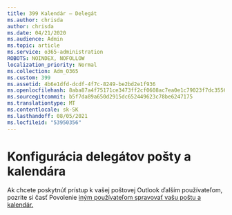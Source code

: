 ```yaml
---
title: 399 Kalendár – Delegát
ms.author: chrisda
author: chrisda
ms.date: 04/21/2020
ms.audience: Admin
ms.topic: article
ms.service: o365-administration
ROBOTS: NOINDEX, NOFOLLOW
localization_priority: Normal
ms.collection: Adm_O365
ms.custom: 399
ms.assetid: 4b6e1dfd-dcdf-4f7c-8249-be2bd2e1f936
ms.openlocfilehash: 8aba87a4f75171ce3473ff2cf0608ac7ea0e1c79023f7dc35566f023864c008e
ms.sourcegitcommit: b5f7da89a650d2915dc652449623c78be6247175
ms.translationtype: MT
ms.contentlocale: sk-SK
ms.lasthandoff: 08/05/2021
ms.locfileid: "53950356"
---
```

# <a name="configure-mail-and-calendar-delegates"></a>Konfigurácia delegátov pošty a kalendára

Ak chcete poskytnúť prístup k vašej poštovej Outlook ďalším používateľom, pozrite si časť Povolenie [iným používateľom spravovať vašu poštu a kalendár.](https://support.office.com/article/9684b670-7588-4eea-8717-9e5799047540.aspx)
